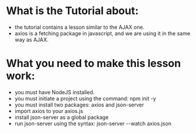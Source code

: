 # What is the Tutorial about:
* the tutorial contains a lesson similar to the AJAX one.
* axios is a fetching package in javascript, and we are using it in the same way as AJAX.
# What you need to make this lesson work:
* you must have NodeJS installed.
* you must initiate a project using the command: npm init -y
* you must install two packages: axios and json-server
* import axios to your axios.js
* install json-server as a global package
* run json-server using the syntax: json-server --watch axios.json
